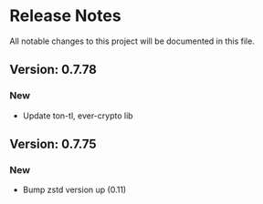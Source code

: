# Release Notes

All notable changes to this project will be documented in this file.

## Version: 0.7.78

### New
 - Update ton-tl, ever-crypto lib


## Version: 0.7.75

### New

- Bump zstd version up (0.11) 
